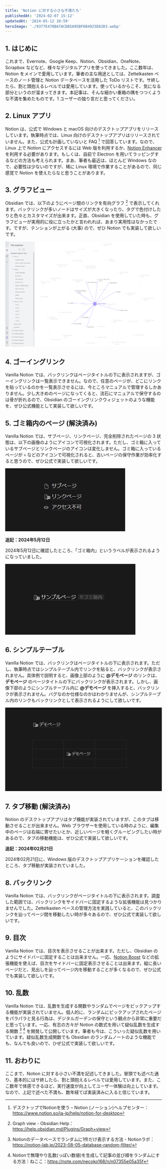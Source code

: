 ```yaml
---
title: 'Notion に対する小さな不満たち'
publishedAt: '2024-02-07 15:12'
updatedAt: '2024-05-12 10:59'
heroImage: './9377E470BA7ACDB5A95BF6B4925DA3D3.webp'
---
```


## 1. はじめに

これまで、Evernote、Google Keep、Notion、Obsidian、OneNote、Scrapbox などなど、様々なデジタルアプリを使ってきました。ここ数年は、Notion をメインで愛用しています。筆者の主な用途としては、Zettelkasten ベースのノート管理と Notion データベースを活用した ToDo リストです。サ終したら、割と頭抱えるレベルでは愛用しています。使っているからこそ、気になる部分というのが溜まってきます。本記事は、そんな細かい重箱の隅をつつくような不満を集めたものです。1 ユーザーの独り言だと思ってください。

## 2. Linux アプリ

Notion は、公式で Windows と macOS 向けのデスクトップアプリをリリースしています。執筆時点では、Linux 向けのデスクトップアプリはリリースされていません。また、公式も計画していないと FAQ [^4] で回答しています。なので、Linux 上で Notion にアクセスするには Web 版を利用するか、[Notion Enhancer](https://notion-enhancer.github.io/) を利用する必要があります。もしくは、自前で Electron を用いてラッピングするなどの方法も考えられます。まあ、筆者も最近は、ほとんど Windows なので、必要性は少ないのですが、稀に Linux 環境で作業することがあるので、同じ感覚で Notion を使えたらなと思うことがあります。

[^4]: デスクトップでNotionを使う – Notion (ノーション)ヘルプセンター：https://www.notion.so/ja-jp/help/notion-for-desktop

## 3. グラフビュー

Obsidian では、以下のようにページ間のリンクを有向グラフ [^3] で表示してくれます。バックリンクが多いノードはサイズが大きくなったり、タグで色付けしたりと色々とカスタマイズが出来ます。正直、Obsidian を使用していた時も、グラフビューが実用的に役に立ったかと言われれば、あまり実用性はなかったです。ですが、テンションが上がる (大事) ので、ぜひ Notion でも実装して欲しいです。

![](7C0132B2975A4ACE1922D4D2ED8FABBA.png)

[^3]: Graph view - Obsidian Help：https://help.obsidian.md/Plugins/Graph+view

## 4. ゴーイングリンク

Vanilla Notion では、バックリンクはページタイトルの下に表示されますが、ゴーイングリンクは一覧表示できません。なので、任意のページが、どこにリンクを貼っているのかを一覧表示させるには、今ところマニュアルで管理するしかありません。少し大きめのページになってくると、流石にマニュアルで保守するのは骨が折れるので、Obsidian のゴーイングリンクウィジェットのような機能を、ぜひ公式機能として実装して欲しいです。

## 5. ゴミ箱内のページ (解決済み)

Vanilla Notion では、サブページ、リンクページ、完全削除されたページの 3 状態は、以下の画像のようにアイコンで可視化されます。ただし、ゴミ箱に入っているサブページとリンクページのアイコンは変化しません。ゴミ箱に入っているページが 💀 などのアイコンで可視化されると、古いページの保守作業が効率化すると思うので、ぜひ公式で実装して欲しいです。

![](D867BE769AA65B31F2BB9723A6F35EB4.png)

**追記：2024年5月12日**

2024年5月12日に確認したところ、「ゴミ箱内」というラベルが表示されるようになっていました。

![](88B9A6009D1AABF0ABF7D8EE26AECC08.png)

## 6. シンプルテーブル

Vanilla Notion では、バックリンクはページタイトルの下に表示されます。ただし、執筆時点ではシンプルテーブル内でリンクを貼ると、バックリンクが表示されません。具体例で説明すると、画像上部のように **@デモページ** のリンクは、**デモページ** のページタイトルの下にバックリンクが表示されます。しかし、画像下部のようにシンプルテーブル内に **@デモページ** を挿入すると、バックリンクが表示されません。バグなのか仕様なのかはわかりませんが、シンプルテーブル内のリンクもバックリンクとして表示されるようにして欲しいです。

![](FB7C9B5CFB2E801C9AF9AFB37EDFAF2A.png)

## 7. タブ移動 (解決済み)

Notion のデスクトップアプリはタブ機能が実装されていますが、このタブは移動させることが出来ません。Web ブラウザーを使用している時のように、編集中のページは右端に寄せたいとか、近しいページを軽くグルーピングしたい時があるので、タブの移動機能は、ぜひ公式で実装して欲しいです。

**追記：2024年02月21日**

2024年02月21日に、Windows 版のデスクトップアプリケーションを確認したところ、タブ移動が実装されていました。

## 8. バックリンク

Vanilla Notion では、バックリンクがページタイトルの下に表示されます。調査した範囲では、バックリンクをサイドバーに固定するような拡張機能は見つかりませんでした。Zettelkasten ベースの管理方法を実践していると、このバックリンクを辿ってページ間を移動したい時が多々あるので、ぜひ公式で実装して欲しいです。

## 9. 目次

Vanilla Notion では、目次を表示させることが出来ます。ただし、Obsidian のようにサイドバーに固定することは出来ません。一応、[Notion Boost](https://gourav.io/notion-boost) などの拡張機能を使えば、目次をサイドバーに固定表示させることは出来ます。縦に長いページだと、見出しを辿ってページ内を移動することが多くなるので、ぜひ公式でも実装して欲しいです。

## 10. 乱数

Vanilla Notion では、乱数を生成する関数やランダムでページをピックアップする機能が実装されていません。個人的に、ランダムにピックアップされたページをパラパラと見る行為は、デジタルガーデンの保守という観点から非常に重要だと思っています。一応、有志の方々が Notion の数式を用いて疑似乱数を生成する関数 [^1] [^2] を開発して公開しています。筆者も今は、こういった疑似乱数を用いています。疑似乱数生成関数でも Obsidian のランダムノートのような機能でも、なんでも良いので、ひぜ公式で実装して欲しいです。

[^1]: Notionのデータベースでランダムに1件だけ表示する方法 - Notionラボ：https://notion-lab.jp/2023-08-05-database-random-filter/
[^2]: Notionで無理やり乱数(っぽい数値)を生成して記事の並び順をランダムにする方法｜ねここ：https://note.com/necoko168/n/n07355e05a35f

## 11. おわりに

ここまで、Notion に対する小さい不満を記述してきました。冒頭でも述べた通り、基本的にはサ終したら、割と頭抱えるレベルでは愛用しています。また、ここ数年で体感できるほど、実行速度が向上してユーザー体験は向上しています。なので、上記で述べた不満も、数年経てば実装済みに入ると信じています。
